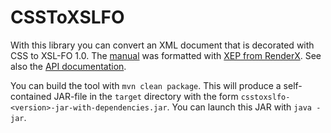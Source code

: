 # CSSToXSLFO

With this library you can convert an XML document that is decorated with CSS to XSL-FO 1.0. The [manual](manual.pdf) was formatted with [XEP from RenderX](https://www.renderx.com). See also the [API documentation](https://www.javadoc.io/doc/net.pincette/csstoxslfo/latest/index.html).

You can build the tool with `mvn clean package`. This will produce a self-contained JAR-file in the `target` directory with the form `csstoxslfo-<version>-jar-with-dependencies.jar`. You can launch this JAR with `java -jar`.